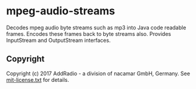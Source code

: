# mpeg-audio-streams
Decodes mpeg audio byte streams such as mp3 into Java code readable frames. 
Encodes these frames back to byte streams also. Provides InputStream and OutputStream interfaces.

## Copyright
Copyright (c) 2017 AddRadio - a division of nacamar GmbH, Germany. See [mit-license.txt](mit-license.txt) for details.
